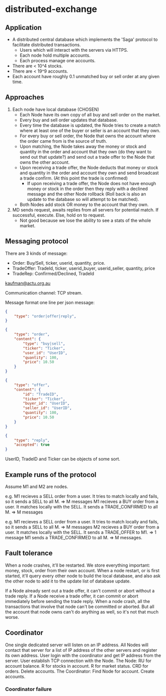 # distributed-exchange

## Application
- A distributed central database which implements the 'Saga' protocol to facilitate distributed transactions.
    - Users which will interact with the servers via HTTPS.
    - Each node hold multiple accounts.
    - Each process manage one accounts.
- There are < 10^4 stocks.
- There are < 19^9 accounts.
- Each account have roughly 0.1 unmatched buy or sell order at any given time.

## Approaches
1. Each node have local database (CHOSEN)
    - Each Node have its own copy of all buy and sell order on the market.
    - Every buy and sell order updates that database.
    - Every time the database is updated, the Node tries to create a match where at least one of the buyer or seller is an account that they own.
    - For every buy or sell order, the Node that owns the account where the order came from is the source of truth.
    - Upon matching, the Node takes away the money or stock and quantity in the order and account that they own (do they want to send out that update?) and send out a trade offer to the Node that owns the other account.
    - Upon receiving a trade offer, the Node deducts that money or stock and quantity in the order and account they own and send broadcast a trade confirm. (At this point the trade is confirmed)
        - If upon receiving a trade offer, the Node does not have enough money or stock in the order then they reply with a declined message and the other Node rollback (Roll back is also an update to the database so will attempt to be matched).
    - Both Nodes add stock OR money to the account that they own.
2. MD sends request, awaits replies from all servers for potential match. If successful, execute. Else, hold on to request.
    - Not good because we lose the ability to see a stats of the whole market.

## Messaging protocol
There are 3 kinds of message:
- Order: Buy/Sell, ticker, userid, quantity, price.
- TradeOffer: TradeId, ticker, userid_buyer, userid_seller, quantity, price
- TradeRep: Confirmed/Declined, TradeId

kaufman@actu.org.au

Communication channel: TCP stream.

Message format one line per json message:
```json
{
    "type": "order|offer|reply",
}
```
```json
{
    "type": "order",
    "content": {
        "type": "buy|sell",
        "ticker": "Ticker",
        "user_id": "UserID",
        "quantity": 100,
        "price": 10.50
    }
}
```
```json
{
    "type": "offer",
    "content": {
        "id": "TradeID",
        "ticker": "Ticker",
        "buyer_id": "UserID",
        "seller_id": "UserID",
        "quantity": 100,
        "price": 10.50
    }
}
```
```json
{
    "type": "reply",
    "accepted": true
}
```

UserID, TradeID and Ticker can be objects of some sort.

## Example runs of the protocol
Assume M1 and M2 are nodes.

e.g. M1 recieves a SELL order from a user. It tries to match locally and fails, so it sends a SELL to all M. => M messages
     M1 recieves a BUY order from a user. It matches locally with the SELL. It sends a TRADE_CONFIRMED to all M. => M messages

e.g. M1 recieves a SELL order from a user. It tries to match locally and fails, so it sends a SELL to all M. => M messages
     M2 recieves a BUY order from a user. It matches locally with the SELL. It sends a TRADE_OFFER to M1. => 1 message
     M1 sends a TRADE_CONFIRMED to all M. => M messages.

## Fault tolerance
When a node crashes, it'll be restarted.
We store everything important: money, stock, order from their own account.
When a node restart, or is first started, it'll query every other node to build the local database, and also ask the other node to add it to the update list of database update.

If a Node already sent out a trade offer, it can't commit or abort without a trade reply.
If a Node receive a trade offer, it can commit or abort immediately before sending the trade reply.
When a node crash, all the transactions that involve that node can't be committed or aborted. But all the account that node owns can't do anything as well, so it's not that much worse.

## Coordinator
One single dedicated server will listen on an IP address.
All Nodes will contact that server for a list of IP address of the other servers and register its own address.
User login with the coordinator and get IP address from the server.
User establish TCP connection with the Node.
The Node:
RU for account balance. R for stocks in account. R for market status. CRD for orders.
Delete accounts.
The Coordinator:
Find Node for account.
Create accounts.

### Coordinator failure
